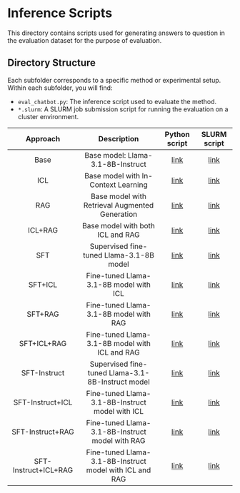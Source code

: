 # Inference Scripts

This directory contains scripts used for generating answers to question in the evaluation dataset for the purpose of evaluation.

## Directory Structure

Each subfolder corresponds to a specific method or experimental setup. Within each subfolder, you will find:

- `eval_chatbot.py`: The inference script used to evaluate the method.
- `*.slurm`: A SLURM job submission script for running the evaluation on a cluster environment.

|       Approach       |                       Description                       |                                                              Python script                                                             |                                                                      SLURM script                                                                     |
|:--------------------:|:-------------------------------------------------------:|:--------------------------------------------------------------------------------------------------------------------------------------:|:-----------------------------------------------------------------------------------------------------------------------------------------------------:|
|         Base         |            Base model: Llama-3.1-8B-Instruct            |           [link](https://github.com/mz687/hpcGPT_comparison_study/blob/main/inference/generate_answers/BASE/eval_chatbot.py)           |                 [link](https://github.com/mz687/hpcGPT_comparison_study/blob/main/inference/generate_answers/BASE/run_eval_BASE.slurm)                |
|          ICL         |           Base model with In-Context Learning           |            [link](https://github.com/mz687/hpcGPT_comparison_study/blob/main/inference/generate_answers/ICL/eval_chatbot.py)           |               [link](https://github.com/mz687/hpcGPT_comparison_study/blob/main/inference/generate_answers/ICL/run_eval_ICL_vista.slurm)              |
|          RAG         |      Base model with Retrieval Augmented Generation     |            [link](https://github.com/mz687/hpcGPT_comparison_study/blob/main/inference/generate_answers/RAG/eval_chatbot.py)           |               [link](https://github.com/mz687/hpcGPT_comparison_study/blob/main/inference/generate_answers/RAG/run_eval_RAG_vista.slurm)              |
|        ICL+RAG       |             Base model with both ICL and RAG            |         [link](https://github.com/mz687/hpcGPT_comparison_study/blob/main/inference/generate_answers/RAG%2BICL/eval_chatbot.py)        |         [link](https://github.com/mz687/hpcGPT_comparison_study/blob/main/inference/generate_answers/RAG%2BICL/run_eval_RAG%2BICL_vista.slurm)        |
|          SFT         |         Supervised fine-tuned Llama-3.1-8B model        |            [link](https://github.com/mz687/hpcGPT_comparison_study/blob/main/inference/generate_answers/SFT/eval_chatbot.py)           |                  [link](https://github.com/mz687/hpcGPT_comparison_study/blob/main/inference/generate_answers/SFT/run_eval_SFT.slurm)                 |
|        SFT+ICL       |          Fine-tuned Llama-3.1-8B model with ICL         |         [link](https://github.com/mz687/hpcGPT_comparison_study/blob/main/inference/generate_answers/SFT%2BICL/eval_chatbot.py)        |            [link](https://github.com/mz687/hpcGPT_comparison_study/blob/main/inference/generate_answers/SFT%2BICL/run_eval_SFT%2BICL.slurm)           |
|        SFT+RAG       |          Fine-tuned Llama-3.1-8B model with RAG         |         [link](https://github.com/mz687/hpcGPT_comparison_study/blob/main/inference/generate_answers/SFT%2BRAG/eval_chatbot.py)        |            [link](https://github.com/mz687/hpcGPT_comparison_study/blob/main/inference/generate_answers/SFT%2BRAG/run_eval_SFT%2BRAG.slurm)           |
|      SFT+ICL+RAG     |      Fine-tuned Llama-3.1-8B model with ICL and RAG     |      [link](https://github.com/mz687/hpcGPT_comparison_study/blob/main/inference/generate_answers/SFT%2BRAG%2BICL/eval_chatbot.py)     |      [link](https://github.com/mz687/hpcGPT_comparison_study/blob/main/inference/generate_answers/SFT%2BRAG%2BICL/run_eval_SFT%2BRAG%2BICL.slurm)     |
|     SFT-Instruct     |    Supervised fine-tuned Llama-3.1-8B-Instruct model    |       [link](https://github.com/mz687/hpcGPT_comparison_study/blob/main/inference/generate_answers/SFT-Instruct/eval_chatbot.py)       |             [link](https://github.com/mz687/hpcGPT_comparison_study/blob/main/inference/generate_answers/SFT-Instruct/run_eval_SFT.slurm)             |
|   SFT-Instruct+ICL   |     Fine-tuned Llama-3.1-8B-Instruct model with ICL     |         [link](https://github.com/mz687/hpcGPT_comparison_study/blob/main/inference/generate_answers/SFT%2BICL/eval_chatbot.py)        |            [link](https://github.com/mz687/hpcGPT_comparison_study/blob/main/inference/generate_answers/SFT%2BICL/run_eval_SFT%2BICL.slurm)           |
|   SFT-Instruct+RAG   |     Fine-tuned Llama-3.1-8B-Instruct model with RAG     |         [link](https://github.com/mz687/hpcGPT_comparison_study/blob/main/inference/generate_answers/SFT%2BRAG/eval_chatbot.py)        |            [link](https://github.com/mz687/hpcGPT_comparison_study/blob/main/inference/generate_answers/SFT%2BRAG/run_eval_SFT%2BRAG.slurm)           |
| SFT-Instruct+ICL+RAG | Fine-tuned Llama-3.1-8B-Instruct model with ICL and RAG | [link](https://github.com/mz687/hpcGPT_comparison_study/blob/main/inference/generate_answers/SFT-Instruct%2BRAG%2BICL/eval_chatbot.py) | [link](https://github.com/mz687/hpcGPT_comparison_study/blob/main/inference/generate_answers/SFT-Instruct%2BRAG%2BICL/run_eval_SFT%2BRAG%2BICL.slurm) |